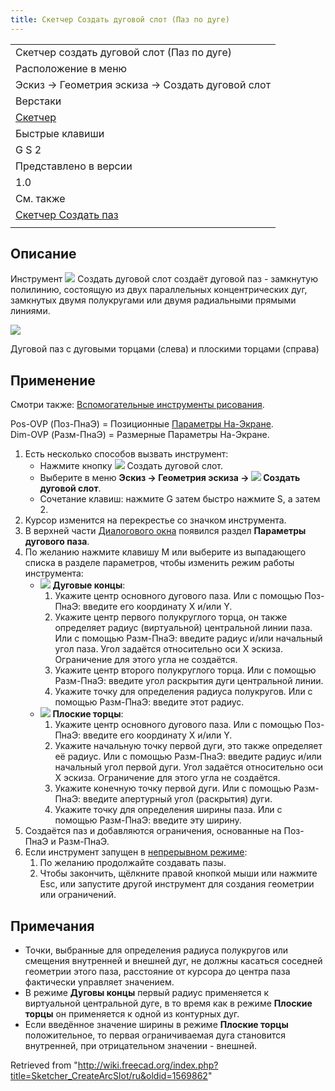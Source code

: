 ```yaml
---
title: Скетчер Создать дуговой слот (Паз по дуге)
---
```


|                                                                         |
| ----------------------------------------------------------------------- |
| Скетчер создать дуговой слот (Паз по дуге)                              |
| Расположение в меню                                                     |
| Эскиз → Геометрия эскиза → Создать дуговой слот                         |
| Верстаки                                                                |
| [Скетчер](/Sketcher_Workbench/ru "Sketcher Workbench/ru")               |
| Быстрые клавиши                                                         |
| G S 2                                                                   |
| Представлено в версии                                                   |
| 1.0                                                                     |
| См. также                                                               |
| [Скетчер Создать паз](/Sketcher_CreateSlot/ru "Sketcher CreateSlot/ru") |
|                                                                         |

## Описание

Инструмент ![](/images/Sketcher_CreateArcSlot.svg) Создать дуговой слот создаёт дуговой паз - замкнутую полилинию, состоящую из двух параллельных концентрических дуг, замкнутых двумя полукругами или двумя радиальными прямыми линиями.

![](/images/Sketcher_CreateArcSlot_Example.png)

Дуговой паз с дуговыми торцами (слева) и плоскими торцами (справа)

## Применение

Смотри также: [Вспомогательные инструменты рисования](/Sketcher_Workbench/ru#Drawing_aids "Sketcher Workbench/ru").

Pos-OVP (Поз-ПнаЭ) = Позиционные [Параметры На-Экране](/Sketcher_Preferences/ru#General "Sketcher Preferences/ru").  
Dim-OVP (Разм-ПнаЭ) = Размерные Параметры На-Экране.

1. Есть несколько способов вызвать инструмент:
   - Нажмите кнопку ![](/images/Sketcher_CreateArcSlot.svg) Создать дуговой слот.
   - Выберите в меню **Эскиз → Геометрия эскиза → ![](/images/Sketcher_CreateArcSlot.svg) Создать дуговой слот**.
   - Сочетание клавиш: нажмите G затем быстро нажмите S, а затем 2.
2. Курсор изменится на перекрестье со значком инструмента.
3. В верхней части [Диалогового окна](/Sketcher_Dialog/ru "Sketcher Dialog/ru") появился раздел **Параметры дугового паза**.
4. По желанию нажмите клавишу M или выберите из выпадающего списка в разделе параметров, чтобы изменить режим работы инструмента:
   - ![](/images/Sketcher_CreateArcSlot.svg) **Дуговые концы**:
     1. Укажите центр основного дугового паза. Или с помощью Поз-ПнаЭ: введите его координату X и/или Y.
     2. Укажите центр первого полукруглого торца, он также определяет радиус (виртуальной) центральной линии паза. Или с помощью Разм-ПнаЭ: введите радиус и/или начальный угол паза. Угол задаётся относительно оси X эскиза. Ограничение для этого угла не создаётся.
     3. Укажите центр второго полукруглого торца. Или с помощью Разм-ПнаЭ: введите угол раскрытия дуги центральной линии.
     4. Укажите точку для определения радиуса полукругов. Или с помощью Разм-ПнаЭ: введите этот радиус.
   - ![](/images/Sketcher_CreateRectangleSlot.svg) **Плоские торцы**:
     1. Укажите центр основного дугового паза. Или с помощью Поз-ПнаЭ: введите его координату X и/или Y.
     2. Укажите начальную точку первой дуги, это также определяет её радиус. Или с помощью Разм-ПнаЭ: введите радиус и/или начальный угол первой дуги. Угол задаётся относительно оси X эскиза. Ограничение для этого угла не создаётся.
     3. Укажите конечную точку первой дуги. Или с помощью Разм-ПнаЭ: введите апертурный угол (раскрытия) дуги.
     4. Укажите точку для определения ширины паза. Или с помощью Разм-ПнаЭ: введите эту ширину.
5. Создаётся паз и добавляются ограничения, основанные на Поз-ПнаЭ и Разм-ПнаЭ.
6. Если инструмент запущен в [непрерывном режиме](/Sketcher_Workbench#Continue_modes/ru "Sketcher Workbench"):
   1. По желанию продолжайте создавать пазы.
   2. Чтобы закончить, щёлкните правой кнопкой мыши или нажмите Esc, или запустите другой инструмент для создания геометрии или ограничений.

## Примечания

- Точки, выбранные для определения радиуса полукругов или смещения внутренней и внешней дуг, не должны касаться соседней геометрии этого паза, расстояние от курсора до центра паза фактически управляет значением.
- В режиме **Дуговы концы** первый радиус применяется к виртуальной центральной дуге, в то время как в режиме **Плоские торцы** он применяется к одной из контурных дуг.
- Если введённое значение ширины в режиме **Плоские торцы** положительное, то первая ограничиваемая дуга становится внутренней, при отрицательном значении - внешней.

Retrieved from "<http://wiki.freecad.org/index.php?title=Sketcher_CreateArcSlot/ru&oldid=1569862>"
